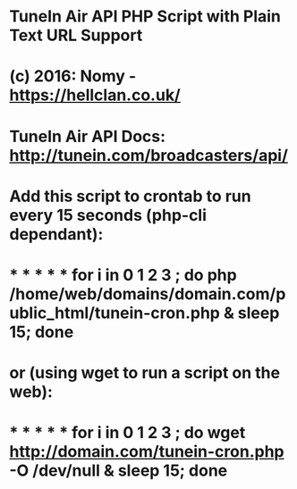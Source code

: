 # TuneIn Air API PHP Script with Plain Text URL Support
# (c) 2016: Nomy - https://hellclan.co.uk/
# TuneIn Air API Docs: http://tunein.com/broadcasters/api/
 
# Add this script to crontab to run every 15 seconds (php-cli dependant):
#  * * * * * for i in 0 1 2 3 ; do php /home/web/domains/domain.com/public_html/tunein-cron.php & sleep 15; done
# or (using wget to run a script on the web):
# * * * * * for i in 0 1 2 3 ; do wget http://domain.com/tunein-cron.php -O /dev/null & sleep 15; done

